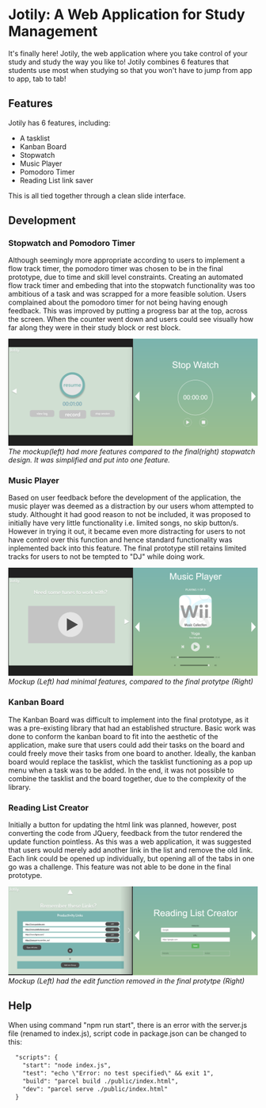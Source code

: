 # Jotily: A Web Application for Study Management
It's finally here! Jotily, the web application where you take control of your study and study the way you like to! Jotily combines 6 features that students use most when studying so that you won't have to jump from app to app, tab to tab!

## Features
Jotily has 6 features, including:
* A tasklist
* Kanban Board
* Stopwatch
* Music Player
* Pomodoro Timer
* Reading List link saver

This is all tied together through a clean slide interface.

## Development

### Stopwatch and Pomodoro Timer 
Although seemingly more appropriate according to users to implement a flow track timer, the pomodoro timer was chosen to be in the final prototype, due to time and skill level constraints. Creating an automated flow track timer and embeding that into the stopwatch functionality was too ambitious of a task and was scrapped for a more feasible solution. Users complained about the pomodoro timer for not being having enough feedback. This was improved by putting a progress bar at the top, across the screen. When the counter went down and users could see visually how far along they were in their study block or rest block.  

![Left: Mockup, Right: Prototype](/public/img/stopwatch%20comparison.png)
*The mockup(left) had more features compared to the final(right) stopwatch design. It was simplified and put into one feature.*

### Music Player
Based on user feedback before the development of the application, the music player was deemed as a distraction by our users whom attempted to study. Althought it had good reason to not be included, it was proposed to initially have very little functionality i.e. limited songs, no skip button/s. However in trying it out, it became even more distracting for users to not have control over this function and hence standard functionality was inplemented back into this feature. The final prototype still retains limited tracks for users to not be tempted to  "DJ" while doing work.

![Left: Mockup, Right: Prototype](/public/img/music%20player%20comparison.png)
*Mockup (Left) had minimal features, compared to the final protytpe (Right)*

### Kanban Board
The Kanban Board was difficult to implement into the final prototype, as it was a pre-existing library that had an established structure. Basic work was done to conform the kanban board to fit into the aesthetic of the application, make sure that users could add their tasks on the board and could freely move their tasks from one board to another. Ideally, the kanban board would replace the tasklist, which the tasklist functioning as a pop up menu when a task was to be added. In the end, it was not possible to combine the tasklist and the board together, due to the complexity of the library.

### Reading List Creator
Initially a button for updating the html link was planned, however, post converting the code from JQuery, feedback from the tutor rendered the update function pointless. As this was a web application, it was suggested that users would merely add another link in the list and remove the old link. Each link could be opened up individually, but opening all of the tabs in one go was a challenge. This feature was not able to be done in the final prototype.

![Left: Mockup, Right: Prototype](/public/img/reading%20list%20creator%20comparison.png)
*Mockup (Left) had the edit function removed in the final protytpe (Right)*

## Help
When using command "npm run start", there is an error with the server.js file (renamed to index.js), script code in package.json can be changed to this: 
```
  "scripts": {
    "start": "node index.js",
    "test": "echo \"Error: no test specified\" && exit 1",
    "build": "parcel build ./public/index.html",
    "dev": "parcel serve ./public/index.html"
  }
```

